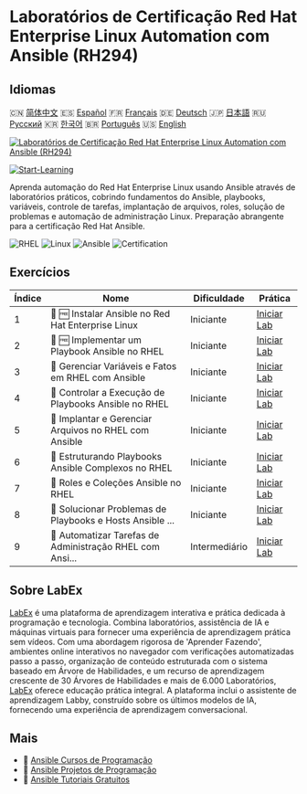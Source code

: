 # Laboratórios de Certificação Red Hat Enterprise Linux Automation com Ansible (RH294)

## Idiomas

🇨🇳 [简体中文](README_zh.md) 🇪🇸 [Español](README_es.md) 🇫🇷 [Français](README_fr.md) 🇩🇪 [Deutsch](README_de.md) 🇯🇵 [日本語](README_ja.md) 🇷🇺 [Русский](README_ru.md) 🇰🇷 [한국어](README_ko.md) 🇧🇷 [Português](README_pt.md) 🇺🇸 [English](README.md) 

[![Laboratórios de Certificação Red Hat Enterprise Linux Automation com Ansible (RH294)](https://cover-creator.labex.io/red-hat-enterprise-linux-automation-with-ansible-rh294.png?lang=pt)](https://labex.io/pt/courses/red-hat-enterprise-linux-automation-with-ansible-rh294)

[![Start-Learning](https://img.shields.io/badge/Start-Learning-whitesmoke?style=for-the-badge)](https://labex.io/pt/courses/red-hat-enterprise-linux-automation-with-ansible-rh294)

Aprenda automação do Red Hat Enterprise Linux usando Ansible através de laboratórios práticos, cobrindo fundamentos do Ansible, playbooks, variáveis, controle de tarefas, implantação de arquivos, roles, solução de problemas e automação de administração Linux. Preparação abrangente para a certificação Red Hat Ansible.

![RHEL](https://img.shields.io/badge/RHEL-whitesmoke?style=for-the-badge&logo=rhel)
![Linux](https://img.shields.io/badge/Linux-whitesmoke?style=for-the-badge&logo=linux)
![Ansible](https://img.shields.io/badge/Ansible-whitesmoke?style=for-the-badge&logo=ansible)
![Certification](https://img.shields.io/badge/Certification-whitesmoke?style=for-the-badge&logo=certification)


## Exercícios

|   Índice | Nome                                                      | Dificuldade   | Prática                                                                                                                                                                                          |
|----------|-----------------------------------------------------------|---------------|--------------------------------------------------------------------------------------------------------------------------------------------------------------------------------------------------|
|        1 | 🧩 🆓 Instalar Ansible no Red Hat Enterprise Linux        | Iniciante     | <a target='_blank' href='https://labex.io/pt/labs/rhel-install-ansible-on-red-hat-enterprise-linux-590544?course=red-hat-enterprise-linux-automation-with-ansible-rh294'>Iniciar Lab</a>         |
|        2 | 🧩 🆓 Implementar um Playbook Ansible no RHEL             | Iniciante     | <a target='_blank' href='https://labex.io/pt/labs/ansible-implement-an-ansible-playbook-on-rhel-590552?course=red-hat-enterprise-linux-automation-with-ansible-rh294'>Iniciar Lab</a>            |
|        3 | 🧩  Gerenciar Variáveis e Fatos em RHEL com Ansible       | Iniciante     | <a target='_blank' href='https://labex.io/pt/labs/ansible-manage-variables-and-facts-in-rhel-with-ansible-590560?course=red-hat-enterprise-linux-automation-with-ansible-rh294'>Iniciar Lab</a>  |
|        4 | 🧩  Controlar a Execução de Playbooks Ansible no RHEL     | Iniciante     | <a target='_blank' href='https://labex.io/pt/labs/rhel-control-ansible-playbook-execution-on-rhel-590569?course=red-hat-enterprise-linux-automation-with-ansible-rh294'>Iniciar Lab</a>          |
|        5 | 🧩  Implantar e Gerenciar Arquivos no RHEL com Ansible    | Iniciante     | <a target='_blank' href='https://labex.io/pt/labs/ansible-deploy-and-manage-files-on-rhel-with-ansible-590573?course=red-hat-enterprise-linux-automation-with-ansible-rh294'>Iniciar Lab</a>     |
|        6 | 🧩  Estruturando Playbooks Ansible Complexos no RHEL      | Iniciante     | <a target='_blank' href='https://labex.io/pt/labs/ansible-structuring-complex-ansible-playbooks-on-rhel-590576?course=red-hat-enterprise-linux-automation-with-ansible-rh294'>Iniciar Lab</a>    |
|        7 | 🧩  Roles e Coleções Ansible no RHEL                      | Iniciante     | <a target='_blank' href='https://labex.io/pt/labs/ansible-ansible-roles-and-collections-on-rhel-590574?course=red-hat-enterprise-linux-automation-with-ansible-rh294'>Iniciar Lab</a>            |
|        8 | 🧩  Solucionar Problemas de Playbooks e Hosts Ansible ... | Iniciante     | <a target='_blank' href='https://labex.io/pt/labs/ansible-troubleshoot-ansible-playbooks-and-hosts-on-rhel-590577?course=red-hat-enterprise-linux-automation-with-ansible-rh294'>Iniciar Lab</a> |
|        9 | 🧩  Automatizar Tarefas de Administração RHEL com Ansi... | Intermediário | <a target='_blank' href='https://labex.io/pt/labs/ansible-automate-rhel-administration-tasks-with-ansible-590613?course=red-hat-enterprise-linux-automation-with-ansible-rh294'>Iniciar Lab</a>  |

## Sobre LabEx

[LabEx](https://labex.io) é uma plataforma de aprendizagem interativa e prática dedicada à programação e tecnologia. Combina laboratórios, assistência de IA e máquinas virtuais para fornecer uma experiência de aprendizagem prática sem vídeos. Com uma abordagem rigorosa de 'Aprender Fazendo', ambientes online interativos no navegador com verificações automatizadas passo a passo, organização de conteúdo estruturada com o sistema baseado em Árvore de Habilidades, e um recurso de aprendizagem crescente de 30 Árvores de Habilidades e mais de 6.000 Laboratórios, [LabEx](https://labex.io) oferece educação prática integral. A plataforma inclui o assistente de aprendizagem Labby, construído sobre os últimos modelos de IA, fornecendo uma experiência de aprendizagem conversacional.

## Mais

- 🔗 [Ansible Cursos de Programação](https://github.com/labex-labs/awesome-programming-courses)
- 🔗 [Ansible Projetos de Programação](https://github.com/labex-labs/awesome-programming-projects)
- 🔗 [Ansible Tutoriais Gratuitos](https://github.com/labex-labs/ansible-free-tutorials)

